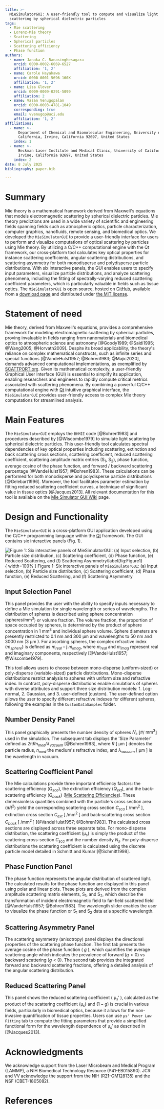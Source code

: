 ```yaml
---
title: >-
  MieSimulatorGUI: A user-friendly tool to compute and visualize light
  scattering by spherical dielectric particles
tags:
  - Mie scattering
  - Lorenz-Mie theory
  - Scattering
  - Spherical particles
  - Scattering efficiency
  - Phase function
authors:
  - name: Janaka C. Ranasinghesagara
    orcid: 0000-0002-6069-6527
    affiliation: '1, 2'
  - name: Carole Hayakawa
    orcid: 0000-0001-5696-160X
    affiliation: '1, 2'
  - name: Lisa Glover
    orcid: 0009-0009-0291-5099
    affiliation: 2
  - name: Vasan Venugopalan
    orcid: 0000-0003-4781-1049
    corresponding: true
    email: vvenugop@uci.edu
    affiliation: '1, 2'
affiliations:
  - name: >-
      Department of Chemical and Biomolecular Engineering, University of
      California, Irvine, California 92697, United States
    index: 1
  - name: >-
      Beckman Laser Institute and Medical Clinic, University of California,
      Irvine, California 92697, United States
    index: 2
date: 8 July 2025
bibliography: paper.bib

---
```


[comment]: https://joss.theoj.org/]

# Summary

Mie theory is a mathematical framework derived from Maxwell's equations that models electromagnetic scattering by spherical dielectric particles.  Mie theory predictions are used in a wide variety of scientific and engineering fields spanning fields such as atmospheric optics, particle characterization, computer graphics, nanofluids, remote sensing, and biomedical optics. We developed the `MieSimulatorGUI` to provide a user-friendly interface for users to perform and visualize computations of optical scattering by particles using Mie theory. By utilizing a C/C++ computational engine with the Qt framework, our cross-platform tool calculates key optical properties for instance scattering coefficients, angular scattering distributions, and scattering asymmetry for both monodisperse and polydisperse particle distributions. With six interactive panels, the GUI enables users to specify input parameters, visualize particle distributions, and analyze scattering phenomena, including the fitting of spectrally-varying reduced scattering coefficient parameters, which is particularly valuable in fields such as tissue optics. The `MieSimulatorGUI` is open source, hosted on [GitHub](https://github.com/VirtualPhotonics/MieSimulatorGUI), available from a [download page](https://github.com/VirtualPhotonics/MieSimulatorGUI/wiki/Downloads) and distributed under [the MIT license](https://opensource.org/license/mit).

# Statement of need

Mie theory, derived from Maxwell's equations, provides a comprehensive framework for modeling electromagnetic scattering by spherical particles, proving invaluable in fields ranging from nanomaterials and biomedical optics to atmospheric science and astronomy [@Goody1989; @Saidi1995; @Wang2005; @Horvath2009]. Despite its broad applicability, the theory's reliance on complex mathematical constructs, such as infinite series and special functions [@VandeHulst1957; @Bohren1983; @Majic2020], demands advanced computational implementations, as exemplified by [SCATTPORT.org](https://scattport.org). Given its mathematical complexity, a user-friendly Graphical User Interface (GUI) is essential to simplify its application, enabling researchers and engineers to rapidly compute critical metrics associated with scattering phenomena. By combining a powerful C/C++ computational engine with [Qt](https://www.qt.io/) intuitive graphical interface, the `MieSimulatorGUI` provides user-friendly access to complex Mie theory computations for streamlined analysis. 

# Main Features

The `MieSimulatorGUI` employs the `BHMIE` code [@Bohren1983] and procedures described by [@Wiscombe1979] to simulate light scattering by spherical dielectric particles. This user-friendly tool calculates spectral dependencies of key optical properties including scattering, extinction and back scattering cross sections, scattering coefficient, reduced scattering coefficient, scattering amplitude matrix entries ($\text{S}_1$, $\text{S}_2$), phase function, average cosine of the phase function, and forward / backward scattering percentage [@VandeHulst1957; @Bohren1983]. These calculations can be performed for both monodisperse and polydisperse particle distributions [@Gelebart1996]. Moreover, the tool facilitates parameter estimation by fitting reduced scattering coefficient curves, a technique of significant value in tissue optics [@Jacques2013]. All relevant documentation for this tool is available on the [Mie Simulator GUI Wiki](https://github.com/VirtualPhotonics/MieSimulatorGUI/wiki) page.

# Design and Functionality

The `MieSimulatorGUI` is a cross-platform GUI application developed using the C/C++ programming language within the [Qt](https://www.qt.io/) framework. The GUI contains six interactive panels (Fig. 1). 

![Figure 1: Six interactive panels of `MieSimulatorGUI`: (a) Input selection, (b) Particle size distribution, (c) Scattering coefficient, (d) Phase function, (e) Reduced Scattering,  and (f) Scattering Asymmetry\label{fig:Figure1}](Figure1.png){ width=100% }
Figure 1: Six interactive panels of `MieSimulatorGUI`: (a) Input selection, (b) Particle size distribution, (c) Scattering coefficient, (d) Phase function, (e) Reduced Scattering, and (f) Scattering Asymmetry

## Input Selection Panel

This panel provides the user with the ability to specify inputs necessary to define a Mie simulation for single wavelength or series of wavelengths. The distribution of spheres is described using sphere concentration ($\text{spheres/mm}^3$) or volume fraction. The volume fraction, the proportion of space occupied by spheres, is determined by the product of sphere concentration in 1 $\text{mm}^3$ and individual sphere volume. Sphere diameters are presently restricted to 0.1 $\text{nm}$ and 300 $\text{µm}$ and wavelengths to 50 $\text{nm}$ and 3000 $\text{nm}$ (3 $\text{µm}$ ). For absorbing spheres, the complex refractive index ($m_{sphere}$) is defined as $m_{real}$ – j $m_{imag}$, where $m_{real}$ and $m_{imag}$ represent real and imaginary components, respectively [@VandeHulst1957; @Wiscombe1979]. 

This tool allows users to choose between mono-disperse (uniform-sized) or poly-disperse (variable-sized) particle distributions. Mono-disperse distributions restrict analysis to spheres with uniform size and refractive index. In contrast, poly-disperse distributions enable simulations of spheres with diverse attributes and support three size distribution models: 1. Log-normal, 2. Gaussian, and 3. user-defined (custom). The user-defined option allows the user to specify different refractive indexes for different spheres, following the examples in the `CustomDataSamples` folder. 

## Number Density Panel

This panel graphically presents the number density of spheres $N_s$ [\#/ $\text{mm}^3$] used in the simulation.  The subsequent tab displays the 'Size Parameter' defined as $\text{2π}Rn_{med} / λ_{vacuum}$ [@Bohren1983], where $R$ [ $\text{µm}$ ] denotes the particle radius, $n_{med}$  the medium's refractive index, and $λ_{vacuum}$ [ $\text{µm}$ ] is the wavelength in vacuum. 

## Scattering Coefficient Panel

The Mie calculations provide three important efficiency factors: the scattering efficiency ($Q_{sca}$), the extinction efficiency ($Q_{ext}$), and the back-scattering efficiency ($Q_{back}$) ([Mie Scattering Efficiencies](https://miepython.readthedocs.io/en/latest/02_efficiencies.html)). These dimensionless quantities combined with the particle's cross section area ($\text{π}R^2$) yield the corresponding scattering cross section $C_{sca}$ [ $\text{/mm}^2$ ], extinction cross section $C_{ext}$ [ $\text{/mm}^2$ ] and back-scattering cross section $C_{back}$ [ $\text{/mm}^2$ ] [@VandeHulst1957; @Bohren1983]. The calculated cross sections are displayed across three separate tabs. 
For mono-disperse distribution, the scattering coefficient ($\text{µ}_s$) is simply the product of the scattering cross-section $C_{sca}$ and the number density $N_s$.  For poly-disperse distributions the scattering coefficient is calculated using the discrete particle model detailed in Schmitt and Kumar [@Schmitt1998]. 

## Phase Function Panel

The phase function represents the angular distribution of scattered light.  The calculated results for the phase function are displayed in this panel using polar and linear plots. These plots are derived from the complex amplitude scattering matrix elements, $\text{S}_1$, and $\text{S}_2$, which describe the transformation of incident electromagnetic field to far-field scattered field [@VandeHulst1957; @Bohren1983]. The wavelength slider enables the user to visualize the phase function or $\text{S}_1$ and $\text{S}_2$ data at a specific wavelength.

## Scattering Asymmetry Panel

The scattering asymmetry (anisotropy) panel displays the directional properties of the scattering phase function. The first tab presents the average cosine of the phase function ( $g$ ), which quantifies the average scattering angle which indicates the prevalence of forward ($g>0$) vs backward scattering ($g<0$). The second tab provides the integrated forward and backward scattering fractions, offering a detailed analysis of the angular scattering distribution.

## Reduced Scattering Panel

This panel shows the reduced scattering coefficient ( $\text{µ}_s'$ ), calculated as the product of the scattering coefficient ($\text{µ}_s$) and $(1-g)$ is crucial in various fields, particularly in biomedical optics, because it allows for the non-invasive quantification of tissue properties. Users can use `µs' Power Law Fitting`  tab to compute the fitting parameters that provide a simplified functional form for the wavelength dependence of $\text{µ}_s'$ as described in [@Jacques2013].



# Acknowledgments

We acknowledge support from the Laser Microbeam and Medical Program (LAMMP), a NIH Biomedical Technology Resource (P41-EB015890). JCR and VV acknowledge the support from the NIH (R21-GM128135) and the NSF (CBET-1805082).

# References

